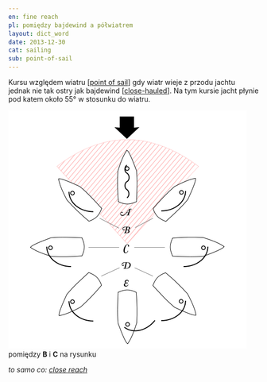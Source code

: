 ```yaml
---
en: fine reach
pl: pomiędzy bajdewind a półwiatrem
layout: dict_word
date: 2013-12-30
cat: sailing
sub: point-of-sail
---
```


Kursu względem wiatru [[point of sail](/dict/point-of-sail.html)] gdy wiatr wieje z przodu jachtu jednak nie tak ostry jak bajdewind [[close-hauled](/dict/close-hauled.html)].
Na tym kursie jacht płynie pod katem około 55° w stosunku do wiatru.

![point of sail](/img/dict/points_of_sail.png)
pomiędzy **B**  i **C** na rysunku

*to samo co: [close reach](/dict/close-reach.html)*

